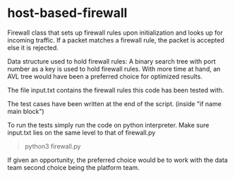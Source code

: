 # host-based-firewall
Firewall class that sets up firewall rules upon initialization and looks up for incoming traffic.
If a packet matches a firewall rule, the packet is accepted else it is rejected.

Data structure used to hold firewall rules:
A binary search tree with port number as a key is used to hold firewall rules.
With more time at hand, an AVL tree would have been a preferred choice for optimized results.

The file input.txt contains the firewall rules this code has been tested with.

The test cases have been written at the end of the script. (inside "if name main block")
 
To run the tests simply run the code on python interpreter. Make sure input.txt lies on the same level to that of firewall.py

> python3 firewall.py

If given an opportunity, the preferred choice would be to work with the data team second choice being the platform team.